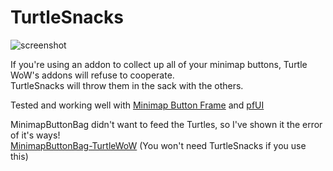 # TurtleSnacks

![screenshot](https://user-images.githubusercontent.com/98543024/154826280-75658db9-18bd-4afb-a786-b832fbae5834.png)

If you're using an addon to collect up all of your minimap buttons, Turtle WoW's addons will refuse to cooperate.  
TurtleSnacks will throw them in the sack with the others.

Tested and working well with [Minimap Button Frame](https://github.com/laytya/MinimapButtonFrame-vanilla) and [pfUI](https://shagu.org/) 

MinimapButtonBag didn't want to feed the Turtles, so I've shown it the error of it's ways!  
[MinimapButtonBag-TurtleWoW](https://github.com/McPewPew/MinimapButtonBag-TurtleWoW) (You won't need TurtleSnacks if you use this)
